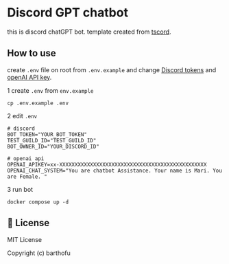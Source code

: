 # Discord GPT chatbot

this is discord chatGPT bot.
template created from [tscord](https://tscord.discbot.app/).

## How to use

create `.env` file on root from `.env.example` and change [Discord tokens](https://discord.com/developers/applications) and [openAI API key](https://platform.openai.com/account/api-keys).

1 create `.env` from `env.example`

```shell
cp .env.example .env
```

2 edit `.env` 

```text
# discord
BOT_TOKEN="YOUR_BOT_TOKEN"
TEST_GUILD_ID="TEST_GUILD_ID"
BOT_OWNER_ID="YOUR_DISCORD_ID"

# openai api
OPENAI_APIKEY=xx-XXXXXXXXXXXXXXXXXXXXXXXXXXXXXXXXXXXXXXXXXXXXXXXX
OPENAI_CHAT_SYSTEM="You are chatbot Assistance. Your name is Mari. You are Female. "
```

3 run bot

```shell
docker compose up -d
```

## 📑 License

MIT License

Copyright (c) barthofu
